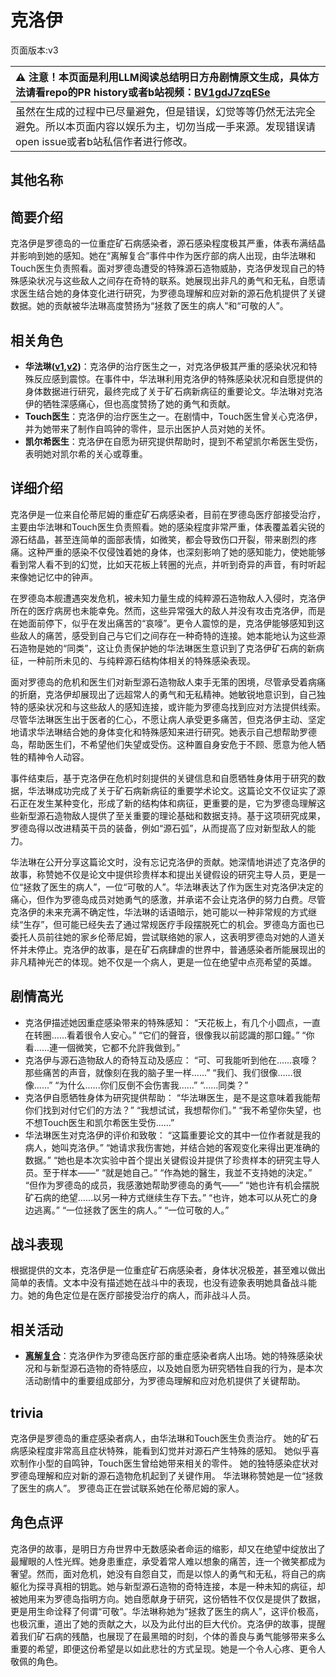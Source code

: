 # 克洛伊
页面版本:v3
 

| :warning: 注意！本页面是利用LLM阅读总结明日方舟剧情原文生成，具体方法请看repo的PR history或者b站视频：[BV1gdJ7zqESe](https://www.bilibili.com/video/BV1gdJ7zqESe/)         |
|:----------------------------|
| 虽然在生成的过程中已尽量避免，但是错误，幻觉等等仍然无法完全避免。所以本页面内容以娱乐为主，切勿当成一手来源。发现错误请open issue或者b站私信作者进行修改。|



## 其他名称

## 简要介绍
克洛伊是罗德岛的一位重症矿石病感染者，源石感染程度极其严重，体表布满结晶并影响到她的感知。她在“离解复合”事件中作为医疗部的病人出现，由华法琳和Touch医生负责照看。面对罗德岛遭受的特殊源石造物威胁，克洛伊发现自己的特殊感染状况与这些敌人之间存在奇特的联系。她展现出非凡的勇气和无私，自愿请求医生结合她的身体变化进行研究，为罗德岛理解和应对新的源石危机提供了关键数据。她的贡献被华法琳高度赞扬为“拯救了医生的病人”和“可敬的人”。
## 相关角色
-   **华法琳([v1](../chars/char_171_bldsk.md),[v2](char_171_bldsk.md))**：克洛伊的治疗医生之一，对克洛伊极其严重的感染状况和特殊反应感到震惊。在事件中，华法琳利用克洛伊的特殊感染状况和自愿提供的身体数据进行研究，最终完成了关于矿石病新病征的重要论文。华法琳对克洛伊的牺牲深感痛心，但也高度赞扬了她的勇气和贡献。
-   **Touch医生**：克洛伊的治疗医生之一。在剧情中，Touch医生曾关心克洛伊，并为她带来了制作自鸣钟的零件，显示出医护人员对她的关怀。
-   **凯尔希医生**：克洛伊在自愿为研究提供帮助时，提到不希望凯尔希医生受伤，表明她对凯尔希的关心或尊重。
## 详细介绍
克洛伊是一位来自伦蒂尼姆的重症矿石病感染者，目前在罗德岛医疗部接受治疗，主要由华法琳和Touch医生负责照看。她的感染程度非常严重，体表覆盖着尖锐的源石结晶，甚至连简单的面部表情，如微笑，都会导致伤口开裂，带来剧烈的疼痛。这种严重的感染不仅侵蚀着她的身体，也深刻影响了她的感知能力，使她能够看到常人看不到的幻觉，比如天花板上转圈的光点，并听到奇异的声音，有时听起来像她记忆中的钟声。

在罗德岛本舰遭遇突发危机，被未知力量生成的纯粹源石造物敌人入侵时，克洛伊所在的医疗病房也未能幸免。然而，这些异常强大的敌人并没有攻击克洛伊，而是在她面前停下，似乎在发出痛苦的“哀嚎”。更令人震惊的是，克洛伊能够感知到这些敌人的痛苦，感受到自己与它们之间存在一种奇特的连接。她本能地认为这些源石造物是她的“同类”，这让负责保护她的华法琳医生意识到了克洛伊矿石病的新病征，一种前所未见的、与纯粹源石结构体相关的特殊感染表现。

面对罗德岛的危机和医生们对新型源石造物敌人束手无策的困境，尽管承受着病痛的折磨，克洛伊却展现出了远超常人的勇气和无私精神。她敏锐地意识到，自己独特的感染状况和与这些敌人的感知连接，或许能为罗德岛找到应对方法提供线索。尽管华法琳医生出于医者的仁心，不愿让病人承受更多痛苦，但克洛伊主动、坚定地请求华法琳结合她的身体变化和特殊感知来进行研究。她表示自己想帮助罗德岛，帮助医生们，不希望他们失望或受伤。这种置自身安危于不顾、愿意为他人牺牲的精神令人动容。

事件结束后，基于克洛伊在危机时刻提供的关键信息和自愿牺牲身体用于研究的数据，华法琳成功完成了关于矿石病新病征的重要学术论文。这篇论文不仅证实了源石正在发生某种变化，形成了新的结构体和病征，更重要的是，它为罗德岛理解这些新型源石造物敌人提供了至关重要的理论基础和数据支持。基于这项研究成果，罗德岛得以改进精英干员的装备，例如“源石弧”，从而提高了应对新型敌人的能力。

华法琳在公开分享这篇论文时，没有忘记克洛伊的贡献。她深情地讲述了克洛伊的故事，称赞她不仅是论文中提供珍贵样本和提出关键假设的研究主导人员，更是一位“拯救了医生的病人”，一位“可敬的人”。华法琳表达了作为医生对克洛伊决定的痛心，但作为罗德岛成员对她勇气的感激，并承诺不会让克洛伊的努力白费。尽管克洛伊的未来充满不确定性，华法琳的话语暗示，她可能以一种非常规的方式继续“生存”，但可能已经失去了通过常规医疗手段摆脱死亡的机会。罗德岛方面也已委托人员前往她的家乡伦蒂尼姆，尝试联络她的家人，这表明罗德岛对她的人道关怀并未停止。克洛伊的故事，是在矿石病肆虐的世界中，普通感染者所能展现出的非凡精神光芒的体现。她不仅是一个病人，更是一位在绝望中点亮希望的英雄。
## 剧情高光
- 克洛伊描述她因重症感染带来的特殊感知：
“天花板上，有几个小圆点，一直在转圈......看着很令人安心。”
“它们的聲音，很像我以前認識的那口鐘。”
“你看......連一個微笑，它都不允許我做到。”
- 克洛伊与源石造物敌人的奇特互动及感应：
“可、可我能听到他在......哀嚎？那些痛苦的声音，就像刻在我的脑子里一样......”
“我们、我们很像......很像......”
“为什么......你们反倒不会伤害我......”
“......同类？”
- 克洛伊自愿牺牲身体为研究提供帮助：
“华法琳医生，是不是这意味着我能帮你们找到对付它们的方法？”
“我想试试，我想帮你们。”
“我不希望你失望，也不想Touch医生和凯尔希医生受伤......”
- 华法琳医生对克洛伊的评价和致敬：
“这篇重要论文的其中一位作者就是我的病人，她叫克洛伊。”
“她请求我伤害她，并结合她的客观变化来得出更准确的数据。”
“她也是本次实验中首个提出关键假设并提供了珍贵样本的研究主导人员。至于样本——”
“就是她自己。”
“作為她的醫生，我並不支持她的決定。”
“但作为罗德岛的成员，我感激她帮助罗德岛的勇气——”
“她也许有机会摆脱矿石病的绝望......以另一种方式继续生存下去。”
“也许，她本可以从死亡的身边逃离。”
“一位拯救了医生的病人。”
“一位可敬的人。”
## 战斗表现
根据提供的文本，克洛伊是一位重症矿石病感染者，身体状况极差，甚至难以做出简单的表情。文本中没有描述她在战斗中的表现，也没有迹象表明她具备战斗能力。她的角色定位是在医疗部接受治疗的病人，而非战斗人员。
## 相关活动
-   **[离解复合](../stories/main_15.md)**：克洛伊作为罗德岛医疗部的重症感染者病人出场。她的特殊感染状况和与新型源石造物的奇特感应，以及她自愿为研究牺牲自我的行为，是本次活动剧情中的重要组成部分，为罗德岛理解和应对危机提供了关键帮助。
## trivia
克洛伊是罗德岛的重症感染者病人，由华法琳和Touch医生负责治疗。
她的矿石病感染程度非常高且症状特殊，能看到幻觉并对源石产生特殊的感知。
她似乎喜欢制作小型的自鸣钟，Touch医生曾给她带来相关的零件。
她的独特感染症状对罗德岛理解和应对新的源石造物危机起到了关键作用。
华法琳称赞她是一位“拯救了医生的病人”。
罗德岛正在尝试联系她在伦蒂尼姆的家人。
## 角色点评
克洛伊的故事，是明日方舟世界中无数感染者命运的缩影，却又在绝望中绽放出了最耀眼的人性光辉。她身患重症，承受着常人难以想象的痛苦，连一个微笑都成为奢望。然而，面对危机，她没有自怨自艾，而是以惊人的勇气和无私，将自己的病躯化为探寻真相的钥匙。她与新型源石造物的奇特连接，本是一种未知的病征，却被她用来为罗德岛指明方向。她自愿献身于研究，这份牺牲不仅仅是提供了数据，更是用生命诠释了何谓“可敬”。华法琳称她为“拯救了医生的病人”，这评价极高，也极沉重，道出了她的贡献之大，以及为此付出的巨大代价。克洛伊的故事，提醒着我们矿石病的残酷，也展现了在最黑暗的时刻，个体的善良与勇气能够带来多么重要的希望，即便这份希望是以如此悲壮的方式呈现。她是一个令人心疼、更令人敬佩的角色。